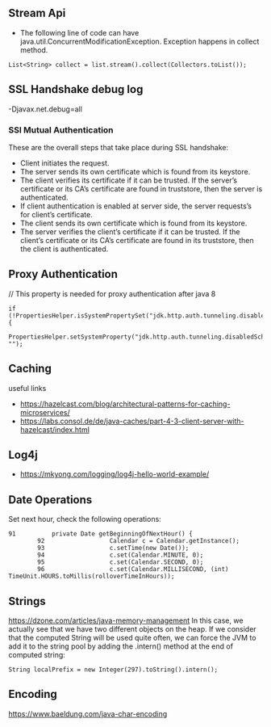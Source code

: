 ## Stream Api
* The following line of code can have java.util.ConcurrentModificationException. Exception happens in collect method. 
```
List<String> collect = list.stream().collect(Collectors.toList());
```


## SSL Handshake debug log
-Djavax.net.debug=all


### SSl Mutual Authentication
These are the overall steps that take place during SSL handshake:

* Client initiates the request.
* The server sends its own certificate which is found from its keystore.
* The client verifies its certificate if it can be trusted. If the server’s certificate or its CA’s certificate are found in truststore, then the server is authenticated.
* If client authentication is enabled at server side, the server requests’s for client’s certificate.
* The client sends its own certificate which is found from its keystore.
* The server verifies the client’s certificate if it can be trusted. If the client’s certificate or its CA’s certificate are found in its truststore, then the client is authenticated.


## Proxy Authentication

// This property is needed for proxy authentication after java 8
```
if (!PropertiesHelper.isSystemPropertySet("jdk.http.auth.tunneling.disabledSchemes")) {
		PropertiesHelper.setSystemProperty("jdk.http.auth.tunneling.disabledSchemes", "");
```


## Caching
useful links
* https://hazelcast.com/blog/architectural-patterns-for-caching-microservices/
* https://labs.consol.de/de/java-caches/part-4-3-client-server-with-hazelcast/index.html

## Log4j
* https://mkyong.com/logging/log4j-hello-world-example/

## Date Operations
Set next hour, check the following operations: 

```
91	        private Date getBeginningOfNextHour() {
 	 	92	                Calendar c = Calendar.getInstance();
 	 	93	                c.setTime(new Date());
 	 	94	                c.set(Calendar.MINUTE, 0);
 	 	95	                c.set(Calendar.SECOND, 0);
 	 	96	                c.set(Calendar.MILLISECOND, (int) TimeUnit.HOURS.toMillis(rolloverTimeInHours));

```

## Strings
https://dzone.com/articles/java-memory-management
In this case, we actually see that we have two different objects on the heap. If we consider that the computed String will be used quite often, we can force the JVM to add it to the string pool by adding the .intern() method at the end of computed string:
```
String localPrefix = new Integer(297).toString().intern();
```

## Encoding
https://www.baeldung.com/java-char-encoding
